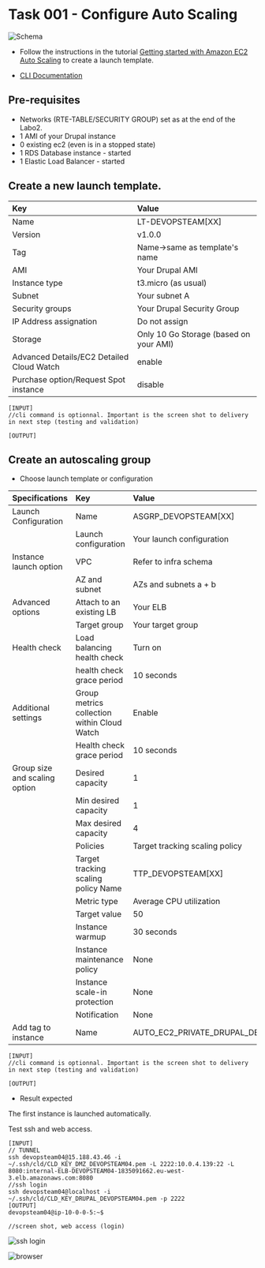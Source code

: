 # Task 001 - Configure Auto Scaling

![Schema](./img/CLD_AWS_INFA.PNG)

* Follow the instructions in the tutorial [Getting started with Amazon EC2 Auto Scaling](https://docs.aws.amazon.com/autoscaling/ec2/userguide/GettingStartedTutorial.html) to create a launch template.

* [CLI Documentation](https://docs.aws.amazon.com/cli/latest/reference/autoscaling/)

## Pre-requisites

* Networks (RTE-TABLE/SECURITY GROUP) set as at the end of the Labo2.
* 1 AMI of your Drupal instance
* 0 existing ec2 (even is in a stopped state)
* 1 RDS Database instance - started
* 1 Elastic Load Balancer - started

## Create a new launch template. 

|Key|Value|
|:--|:--|
|Name|LT-DEVOPSTEAM[XX]|
|Version|v1.0.0|
|Tag|Name->same as template's name|
|AMI|Your Drupal AMI|
|Instance type|t3.micro (as usual)|
|Subnet|Your subnet A|
|Security groups|Your Drupal Security Group|
|IP Address assignation|Do not assign|
|Storage|Only 10 Go Storage (based on your AMI)|
|Advanced Details/EC2 Detailed Cloud Watch|enable|
|Purchase option/Request Spot instance|disable|

```
[INPUT]
//cli command is optionnal. Important is the screen shot to delivery in next step (testing and validation)

[OUTPUT]
```

## Create an autoscaling group

* Choose launch template or configuration

|Specifications|Key|Value|
|:--|:--|:--|
|Launch Configuration|Name|ASGRP_DEVOPSTEAM[XX]|
||Launch configuration|Your launch configuration|
|Instance launch option|VPC|Refer to infra schema|
||AZ and subnet|AZs and subnets a + b|
|Advanced options|Attach to an existing LB|Your ELB|
||Target group|Your target group|
|Health check|Load balancing health check|Turn on|
||health check grace period|10 seconds|
|Additional settings|Group metrics collection within Cloud Watch|Enable|
||Health check grace period|10 seconds|
|Group size and scaling option|Desired capacity|1|
||Min desired capacity|1|
||Max desired capacity|4|
||Policies|Target tracking scaling policy|
||Target tracking scaling policy Name|TTP_DEVOPSTEAM[XX]|
||Metric type|Average CPU utilization|
||Target value|50|
||Instance warmup|30 seconds|
||Instance maintenance policy|None|
||Instance scale-in protection|None|
||Notification|None|
|Add tag to instance|Name|AUTO_EC2_PRIVATE_DRUPAL_DEVOPSTEAM[XX]|

```
[INPUT]
//cli command is optionnal. Important is the screen shot to delivery in next step (testing and validation)

[OUTPUT]
```

* Result expected

The first instance is launched automatically.

Test ssh and web access.

```
[INPUT]
// TUNNEL
ssh devopsteam04@15.188.43.46 -i ~/.ssh/cld/CLD_KEY_DMZ_DEVOPSTEAM04.pem -L 2222:10.0.4.139:22 -L 8080:internal-ELB-DEVOPSTEAM04-1835091662.eu-west-3.elb.amazonaws.com:8080
//ssh login
ssh devopsteam04@localhost -i ~/.ssh/cld/CLD_KEY_DRUPAL_DEVOPSTEAM04.pem -p 2222
[OUTPUT]
devopsteam04@ip-10-0-0-5:~$
```

```
//screen shot, web access (login)
```
![ssh login](./img/ssh-login.png)

![browser](./img/browser.png)
